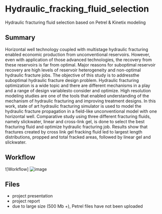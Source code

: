 # Hydraulic_fracking_fluid_selection
Hydraulic fracturing fluid selection based on Petrel &amp; Kinetix modeling


## Summary

Horizontal well technology coupled with multistage hydraulic fracturing enabled economic production
from unconventional reservoirs. However, even with application of those advanced technologies, the
recovery from these reservoirs is far from optimal. Major reasons for suboptimal reservoir recovery are
high levels of reservoir heterogeneity and non-optimal hydraulic fracture jobs. The objective of this study
is to addressthe suboptimal hydraulic fracture design problem. Hydraulic fracturing optimization is a wide
topic and there are different mechanisms in a play and a range of design variablesto consider and optimize.
High resolution modeling studies are one of the tools that enabled understanding of the mechanism of
hydraulic fracturing and improving treatment designs. In this work, state of art hydraulic fracturing
simulator is used to model the hydraulic fracture propagation in a field-like unconventional model with
one horizontal well. Comparative study using three different fracturing fluids, namely slickwater, linear
and cross-link gel, is done to select the best fracturing fluid and optimize hydraulic fracturing job. Results
show that fractures created by cross link gel fracking fluid led to largest length distributions, propped and
total fracked areas, followed by linear gel and slickwater.

## Workflow

![Workflow] ![image](https://user-images.githubusercontent.com/68789630/173734863-4f9918e0-71b8-4465-830e-f53133d5b24c.png)


## Files
- project presentation
- project report
- due to large size (500 Mb +), Petrel files have not been uploaded
